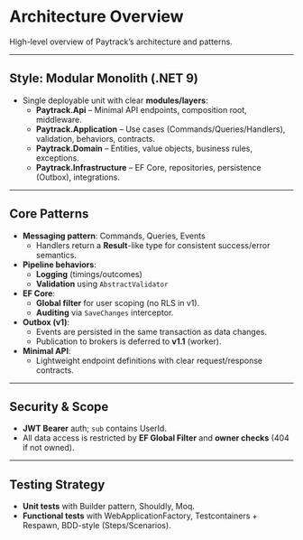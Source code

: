 # Architecture Overview

High-level overview of Paytrack’s architecture and patterns.

---

## Style: Modular Monolith (.NET 9)

- Single deployable unit with clear **modules/layers**:
  - **Paytrack.Api** – Minimal API endpoints, composition root, middleware.
  - **Paytrack.Application** – Use cases (Commands/Queries/Handlers), validation, behaviors, contracts.
  - **Paytrack.Domain** – Entities, value objects, business rules, exceptions.
  - **Paytrack.Infrastructure** – EF Core, repositories, persistence (Outbox), integrations.

---

## Core Patterns

- **Messaging pattern**: Commands, Queries, Events
  - Handlers return a **Result**-like type for consistent success/error semantics.
- **Pipeline behaviors**:
  - **Logging** (timings/outcomes)
  - **Validation** using `AbstractValidator`
- **EF Core**:
  - **Global filter** for user scoping (no RLS in v1).
  - **Auditing** via `SaveChanges` interceptor.
- **Outbox (v1)**:
  - Events are persisted in the same transaction as data changes.
  - Publication to brokers is deferred to **v1.1** (worker).
- **Minimal API**:
  - Lightweight endpoint definitions with clear request/response contracts.

---

## Security & Scope

- **JWT Bearer** auth; `sub` contains UserId.
- All data access is restricted by **EF Global Filter** and **owner checks** (404 if not owned).

---

## Testing Strategy

- **Unit tests** with Builder pattern, Shouldly, Moq.
- **Functional tests** with WebApplicationFactory, Testcontainers + Respawn, BDD-style (Steps/Scenarios).
